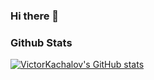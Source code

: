 ### Hi there 👋

### Github Stats

[![VictorKachalov's GitHub stats](https://github-readme-stats.vercel.app/api?username=VictorKachalov&theme=dracula)](https://github.com/VictorKachalov/github-readme-stats)
